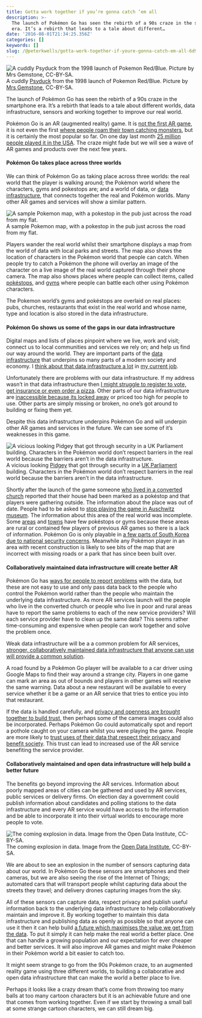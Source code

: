 ```yaml
---
title: Gotta work together if you’re gonna catch ‘em all
description: >-
  The launch of Pokémon Go has seen the rebirth of a 90s craze in the smartphone
  era. It’s a rebirth that leads to a tale about different…
date: '2016-08-01T21:34:25.356Z'
categories: []
keywords: []
slug: /@peterkwells/gotta-work-together-if-youre-gonna-catch-em-all-6d95df961c98
---
```


![A cuddly [Psyduck](http://www.dorkly.com/post/76403/15-reasons-why-psyduck-is-the-most-legendary-pokemon-of-all) from the 1998 launch of Pokemon Red/Blue. Picture by [Mrs Gemstone](https://www.flickr.com/photos/gemstone/), CC-BY-SA.](https://cdn-images-1.medium.com/max/600/1*1QoXpW68OTKmCJRy07iQcw.jpeg)
A cuddly [Psyduck](http://www.dorkly.com/post/76403/15-reasons-why-psyduck-is-the-most-legendary-pokemon-of-all) from the 1998 launch of Pokemon Red/Blue. Picture by [Mrs Gemstone](https://www.flickr.com/photos/gemstone/), CC-BY-SA.

The launch of Pokémon Go has seen the rebirth of a 90s craze in the smartphone era. It’s a rebirth that leads to a tale about different worlds, data infrastructure, sensors and working together to improve our real world.

Pokémon Go is an AR (augmented reality) game. It is [not the first AR game](https://en.wikipedia.org/wiki/List_of_augmented_reality_software#Games), it is not even the first [where people roam their town catching monsters](http://technorthhq.com/pokemon-go-free-all-monsters/), but it is certainly the most popular so far. On one day last month [25 million people played it in the USA](http://www.gamespot.com/articles/pokemon-go-might-finally-have-hit-its-peak-number-/1100-6442135/). The craze might fade but we will see a wave of AR games and products over the next few years.

#### Pokémon Go takes place across three worlds

We can think of Pokémon Go as taking place across three worlds: the real world that the player is walking around; the Pokémon world where the characters, gyms and pokestops are; and a world of data, or [data infrastructure](http://theodi.org/what-is-data-infrastructure), that connects together the real and Pokémon worlds. Many other AR games and services will show a similar pattern.

![A sample Pokemon map, with a pokestop in the pub just across the road from my flat.](https://cdn-images-1.medium.com/max/600/1*vA4uGmOSv16D25Anq588Qw.png)
A sample Pokemon map, with a pokestop in the pub just across the road from my flat.

Players wander the real world whilst their smartphone displays a map from the world of data with local parks and streets. The map also shows the location of characters in the Pokémon world that people can catch. When people try to catch a Pokémon the phone will overlay an image of the character on a live image of the real world captured through their phone camera. The map also shows places where people can collect items, called [pokéstops](http://uk.ign.com/wikis/pokemon-go/PokeStops), and [gyms](http://uk.ign.com/wikis/pokemon-go/How_to_Become_a_Gym_Leader) where people can battle each other using Pokémon characters.

The Pokemon world’s gyms and pokéstops are overlaid on real places: pubs, churches, restaurants that exist in the real world and whose name, type and location is also stored in the data infrastructure.

#### Pokémon Go shows us some of the gaps in our data infrastructure

Digital maps and lists of places pinpoint where we live, work and visit; connect us to local communities and services we rely on; and help us find our way around the world. They are important parts of the [data infrastructure](http://theodi.org/what-is-data-infrastructure) that underpins so many parts of a modern society and economy. I [think about that data infrastructure a lot](http://theodi.org/search?q=data+infrastructure) in [my current job](http://theodi.org/about).

Unfortunately there are problems with our data infrastructure. If my address wasn’t in that data infrastructure then [I might struggle to register to vote, get insurance or even order a pizza](https://alpha.openaddressesuk.org/blog/2015/02/09/living-breathing-problem). Other parts of our data infrastructure are [inaccessible because its locked away](https://theodi.org/blog/locked-down-data-future-infrastructure) or priced too high for people to use. Other parts are simply missing or broken, no one’s got around to building or fixing them yet.

Despite this data infrastructure underpins Pokémon Go and will underpin other AR games and services in the future. We can see some of it’s weaknesses in this game.

![A vicious looking [Pidgey](http://bulbapedia.bulbagarden.net/wiki/Pidgey_%28Pokémon%29) that got through security in a [UK Parliament](https://en.wikipedia.org/wiki/Portcullis_House) building. Characters in the Pokémon world don’t respect barriers in the real world because the barriers aren’t in the data infrastructure.](https://cdn-images-1.medium.com/max/600/1*OZSQKtNchsa-6Semi0S-OQ.png)
A vicious looking [Pidgey](http://bulbapedia.bulbagarden.net/wiki/Pidgey_%28Pokémon%29) that got through security in a [UK Parliament](https://en.wikipedia.org/wiki/Portcullis_House) building. Characters in the Pokémon world don’t respect barriers in the real world because the barriers aren’t in the data infrastructure.

Shortly after the launch of the game someone [who lived in a converted church](https://twitter.com/boonerang/status/751849519407595520) reported that their house had been marked as a pokéstop and that players were gathering outside. The information about the place was out of date. People had to be asked to [stop playing the game in Auschwitz museum](http://phys.org/news/2016-07-auschwitz-memorial-pokemon.html). The information about this area of the real world was incomplete. Some [areas](http://www.miamiherald.com/news/nation-world/national/article89562297.html) and [towns](http://www.gamespot.com/articles/pokemon-go-players-in-rural-areas-upset-over-lack-/1100-6441696/) have few pokéstops or gyms because these areas are rural or contained few players of previous AR games so there is a lack of information. Pokémon Go is only playable in [a few parts of South Korea due to national security concerns](http://edition.cnn.com/2016/07/22/asia/south-korea-pokemon-sokcho/). Meanwhile any Pokémon player in an area with recent construction is likely to see bits of the map that are incorrect with missing roads or a park that has since been built over.

#### Collaboratively maintained data infrastructure will create better AR

Pokémon Go has [ways for people to report problems](https://support.pokemongo.nianticlabs.com/hc/en-us/articles/221968408) with the data, but these are not easy to use and only pass data back to the people who control the Pokémon world rather than the people who maintain the underlying data infrastructure. As more AR services launch will the people who live in the converted church or people who live in poor and rural areas have to report the same problems to each of the new service providers? Will each service provider have to clean up the same data? This seems rather time-consuming and expensive when people can work together and solve the problem once.

Weak data infrastructure will be a a common problem for AR services, [stronger, collaboratively maintained data infrastructure that anyone can use will provide a common solution](https://theodi.org/blog/how-to-build-the-data-infrastructure-to-tackle-urban-air-pollution).

A road found by a Pokémon Go player will be available to a car driver using Google Maps to find their way around a strange city. Players in one game can mark an area as out of bounds and players in other games will receive the same warning. Data about a new restaurant will be available to every service whether it be a game or an AR service that tries to entice you into that restaurant.

If the data is handled carefully, and [privacy and openness are brought together to build trust](http://theodi.org/blog/bringing-together-privacy-and-openness-the-odi-shares-draft-personal-data-principles), then perhaps some of the camera images could also be incorporated. Perhaps Pokémon Go could automatically spot and report a pothole caught on your camera whilst you were playing the game. People are more likely to [trust uses of their data that respect their privacy and benefit society](https://www.ipsos-mori.com/researchpublications/researcharchive/3422/New-research-finds-data-trust-deficit-with-lessons-for-policymakers.aspx). This trust can lead to increased use of the AR service benefiting the service provider.

#### Collaboratively maintained and open data infrastructure will help build a better future

The benefits go beyond improving the AR services. Information about poorly mapped areas of cities can be gathered and used by AR services, public services or delivery firms. On election day a government could publish information about candidates and polling stations to the data infrastructure and every AR service would have access to the information and be able to incorporate it into their virtual worlds to encourage more people to vote.

![The coming explosion in data. Image from the [Open Data Institute](http://www.slideshare.net/theODI/odi-overview-open-innovation-v20160606), CC-BY-SA.](https://cdn-images-1.medium.com/max/600/1*TBDNygMxoIzGa42PxZWOFg.png)
The coming explosion in data. Image from the [Open Data Institute](http://www.slideshare.net/theODI/odi-overview-open-innovation-v20160606), CC-BY-SA.

We are about to see an explosion in the number of sensors capturing data about our world. In Pokémon Go these sensors are smartphones and their cameras, but we are also seeing the rise of the Internet of Things; automated cars that will transport people whilst capturing data about the streets they travel; and delivery drones capturing images from the sky.

All of these sensors can capture data, respect privacy and publish useful information back to the underlying data infrastructure to help collaboratively maintain and improve it. By working together to maintain this data infrastructure and publishing data as openly as possible so that anyone can use it then it can help build [a future which maximises the value we get from the data](http://theodi.org/blog/comment-what-would-an-open-data-future-look-like). To put it simply it can help make the real world a better place. One that can handle a growing population and our expectation for ever cheaper and better services. It will also improve AR games and might make Pokémon in their Pokémon world a bit easier to catch too.

It might seem strange to go from the 90s Pokémon craze, to an augmented reality game using three different worlds, to building a collaborative and open data infrastructure that can make the world a better place to live.

Perhaps it looks like a crazy dream that’s come from throwing too many balls at too many cartoon characters but it is an achievable future and one that comes from working together. Even if we start by throwing a small ball at some strange cartoon characters, we can still dream big.